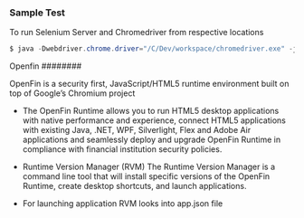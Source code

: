 ### Sample Test

To run Selenium Server and Chromedriver from respective locations

```java
$ java -Dwebdriver.chrome.driver="/C/Dev/workspace/chromedriver.exe" -jar selenium-server-standalone-3.0.0.jar
```


Openfin
########

OpenFin is a security first, JavaScript/HTML5 runtime environment built on top of Google’s Chromium project

- The OpenFin Runtime allows you to run HTML5 desktop applications with native performance and experience, connect HTML5 applications with existing Java, .NET, WPF, Silverlight, Flex and Adobe Air applications and seamlessly deploy and upgrade OpenFin Runtime in compliance with financial institution security policies.

- Runtime Version Manager (RVM)
The Runtime Version Manager is a command line tool that will install specific versions of the OpenFin Runtime, create desktop shortcuts, and launch applications.

- For launching application RVM looks into app.json file
